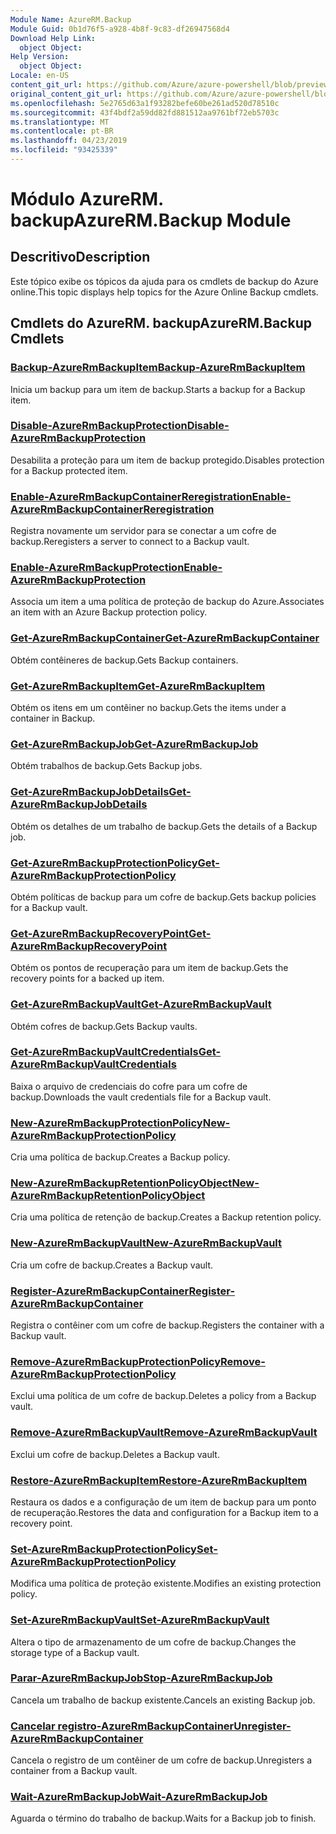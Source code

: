```yaml
---
Module Name: AzureRM.Backup
Module Guid: 0b1d76f5-a928-4b8f-9c83-df26947568d4
Download Help Link:
  object Object: 
Help Version:
  object Object: 
Locale: en-US
content_git_url: https://github.com/Azure/azure-powershell/blob/preview/src/ResourceManager/AzureBackup/Commands.AzureBackup/help/AzureRM.Backup.md
original_content_git_url: https://github.com/Azure/azure-powershell/blob/preview/src/ResourceManager/AzureBackup/Commands.AzureBackup/help/AzureRM.Backup.md
ms.openlocfilehash: 5e2765d63a1f93282befe60be261ad520d78510c
ms.sourcegitcommit: 43f4bdf2a59dd82fd881512aa9761bf72eb5703c
ms.translationtype: MT
ms.contentlocale: pt-BR
ms.lasthandoff: 04/23/2019
ms.locfileid: "93425339"
---
```

# <span data-ttu-id="31cb2-101">Módulo AzureRM. backup</span><span class="sxs-lookup"><span data-stu-id="31cb2-101">AzureRM.Backup Module</span></span>
## <span data-ttu-id="31cb2-102">Descritivo</span><span class="sxs-lookup"><span data-stu-id="31cb2-102">Description</span></span>
<span data-ttu-id="31cb2-103">Este tópico exibe os tópicos da ajuda para os cmdlets de backup do Azure online.</span><span class="sxs-lookup"><span data-stu-id="31cb2-103">This topic displays help topics for the Azure Online Backup cmdlets.</span></span>

## <span data-ttu-id="31cb2-104">Cmdlets do AzureRM. backup</span><span class="sxs-lookup"><span data-stu-id="31cb2-104">AzureRM.Backup Cmdlets</span></span>
### [<span data-ttu-id="31cb2-105">Backup-AzureRmBackupItem</span><span class="sxs-lookup"><span data-stu-id="31cb2-105">Backup-AzureRmBackupItem</span></span>](Backup-AzureRmBackupItem.md)
<span data-ttu-id="31cb2-106">Inicia um backup para um item de backup.</span><span class="sxs-lookup"><span data-stu-id="31cb2-106">Starts a backup for a Backup item.</span></span>

### [<span data-ttu-id="31cb2-107">Disable-AzureRmBackupProtection</span><span class="sxs-lookup"><span data-stu-id="31cb2-107">Disable-AzureRmBackupProtection</span></span>](Disable-AzureRmBackupProtection.md)
<span data-ttu-id="31cb2-108">Desabilita a proteção para um item de backup protegido.</span><span class="sxs-lookup"><span data-stu-id="31cb2-108">Disables protection for a Backup protected item.</span></span>

### [<span data-ttu-id="31cb2-109">Enable-AzureRmBackupContainerReregistration</span><span class="sxs-lookup"><span data-stu-id="31cb2-109">Enable-AzureRmBackupContainerReregistration</span></span>](Enable-AzureRmBackupContainerReregistration.md)
<span data-ttu-id="31cb2-110">Registra novamente um servidor para se conectar a um cofre de backup.</span><span class="sxs-lookup"><span data-stu-id="31cb2-110">Reregisters a server to connect to a Backup vault.</span></span>

### [<span data-ttu-id="31cb2-111">Enable-AzureRmBackupProtection</span><span class="sxs-lookup"><span data-stu-id="31cb2-111">Enable-AzureRmBackupProtection</span></span>](Enable-AzureRmBackupProtection.md)
<span data-ttu-id="31cb2-112">Associa um item a uma política de proteção de backup do Azure.</span><span class="sxs-lookup"><span data-stu-id="31cb2-112">Associates an item with an Azure Backup protection policy.</span></span>

### [<span data-ttu-id="31cb2-113">Get-AzureRmBackupContainer</span><span class="sxs-lookup"><span data-stu-id="31cb2-113">Get-AzureRmBackupContainer</span></span>](Get-AzureRmBackupContainer.md)
<span data-ttu-id="31cb2-114">Obtém contêineres de backup.</span><span class="sxs-lookup"><span data-stu-id="31cb2-114">Gets Backup containers.</span></span>

### [<span data-ttu-id="31cb2-115">Get-AzureRmBackupItem</span><span class="sxs-lookup"><span data-stu-id="31cb2-115">Get-AzureRmBackupItem</span></span>](Get-AzureRmBackupItem.md)
<span data-ttu-id="31cb2-116">Obtém os itens em um contêiner no backup.</span><span class="sxs-lookup"><span data-stu-id="31cb2-116">Gets the items under a container in Backup.</span></span>

### [<span data-ttu-id="31cb2-117">Get-AzureRmBackupJob</span><span class="sxs-lookup"><span data-stu-id="31cb2-117">Get-AzureRmBackupJob</span></span>](Get-AzureRmBackupJob.md)
<span data-ttu-id="31cb2-118">Obtém trabalhos de backup.</span><span class="sxs-lookup"><span data-stu-id="31cb2-118">Gets Backup jobs.</span></span>

### [<span data-ttu-id="31cb2-119">Get-AzureRmBackupJobDetails</span><span class="sxs-lookup"><span data-stu-id="31cb2-119">Get-AzureRmBackupJobDetails</span></span>](Get-AzureRmBackupJobDetails.md)
<span data-ttu-id="31cb2-120">Obtém os detalhes de um trabalho de backup.</span><span class="sxs-lookup"><span data-stu-id="31cb2-120">Gets the details of a Backup job.</span></span>

### [<span data-ttu-id="31cb2-121">Get-AzureRmBackupProtectionPolicy</span><span class="sxs-lookup"><span data-stu-id="31cb2-121">Get-AzureRmBackupProtectionPolicy</span></span>](Get-AzureRmBackupProtectionPolicy.md)
<span data-ttu-id="31cb2-122">Obtém políticas de backup para um cofre de backup.</span><span class="sxs-lookup"><span data-stu-id="31cb2-122">Gets backup policies for a Backup vault.</span></span>

### [<span data-ttu-id="31cb2-123">Get-AzureRmBackupRecoveryPoint</span><span class="sxs-lookup"><span data-stu-id="31cb2-123">Get-AzureRmBackupRecoveryPoint</span></span>](Get-AzureRmBackupRecoveryPoint.md)
<span data-ttu-id="31cb2-124">Obtém os pontos de recuperação para um item de backup.</span><span class="sxs-lookup"><span data-stu-id="31cb2-124">Gets the recovery points for a backed up item.</span></span>

### [<span data-ttu-id="31cb2-125">Get-AzureRmBackupVault</span><span class="sxs-lookup"><span data-stu-id="31cb2-125">Get-AzureRmBackupVault</span></span>](Get-AzureRmBackupVault.md)
<span data-ttu-id="31cb2-126">Obtém cofres de backup.</span><span class="sxs-lookup"><span data-stu-id="31cb2-126">Gets Backup vaults.</span></span>

### [<span data-ttu-id="31cb2-127">Get-AzureRmBackupVaultCredentials</span><span class="sxs-lookup"><span data-stu-id="31cb2-127">Get-AzureRmBackupVaultCredentials</span></span>](Get-AzureRmBackupVaultCredentials.md)
<span data-ttu-id="31cb2-128">Baixa o arquivo de credenciais do cofre para um cofre de backup.</span><span class="sxs-lookup"><span data-stu-id="31cb2-128">Downloads the vault credentials file for a Backup vault.</span></span>

### [<span data-ttu-id="31cb2-129">New-AzureRmBackupProtectionPolicy</span><span class="sxs-lookup"><span data-stu-id="31cb2-129">New-AzureRmBackupProtectionPolicy</span></span>](New-AzureRmBackupProtectionPolicy.md)
<span data-ttu-id="31cb2-130">Cria uma política de backup.</span><span class="sxs-lookup"><span data-stu-id="31cb2-130">Creates a Backup policy.</span></span>

### [<span data-ttu-id="31cb2-131">New-AzureRmBackupRetentionPolicyObject</span><span class="sxs-lookup"><span data-stu-id="31cb2-131">New-AzureRmBackupRetentionPolicyObject</span></span>](New-AzureRmBackupRetentionPolicyObject.md)
<span data-ttu-id="31cb2-132">Cria uma política de retenção de backup.</span><span class="sxs-lookup"><span data-stu-id="31cb2-132">Creates a Backup retention policy.</span></span>

### [<span data-ttu-id="31cb2-133">New-AzureRmBackupVault</span><span class="sxs-lookup"><span data-stu-id="31cb2-133">New-AzureRmBackupVault</span></span>](New-AzureRmBackupVault.md)
<span data-ttu-id="31cb2-134">Cria um cofre de backup.</span><span class="sxs-lookup"><span data-stu-id="31cb2-134">Creates a Backup vault.</span></span>

### [<span data-ttu-id="31cb2-135">Register-AzureRmBackupContainer</span><span class="sxs-lookup"><span data-stu-id="31cb2-135">Register-AzureRmBackupContainer</span></span>](Register-AzureRmBackupContainer.md)
<span data-ttu-id="31cb2-136">Registra o contêiner com um cofre de backup.</span><span class="sxs-lookup"><span data-stu-id="31cb2-136">Registers the container with a Backup vault.</span></span>

### [<span data-ttu-id="31cb2-137">Remove-AzureRmBackupProtectionPolicy</span><span class="sxs-lookup"><span data-stu-id="31cb2-137">Remove-AzureRmBackupProtectionPolicy</span></span>](Remove-AzureRmBackupProtectionPolicy.md)
<span data-ttu-id="31cb2-138">Exclui uma política de um cofre de backup.</span><span class="sxs-lookup"><span data-stu-id="31cb2-138">Deletes a policy from a Backup vault.</span></span>

### [<span data-ttu-id="31cb2-139">Remove-AzureRmBackupVault</span><span class="sxs-lookup"><span data-stu-id="31cb2-139">Remove-AzureRmBackupVault</span></span>](Remove-AzureRmBackupVault.md)
<span data-ttu-id="31cb2-140">Exclui um cofre de backup.</span><span class="sxs-lookup"><span data-stu-id="31cb2-140">Deletes a Backup vault.</span></span>

### [<span data-ttu-id="31cb2-141">Restore-AzureRmBackupItem</span><span class="sxs-lookup"><span data-stu-id="31cb2-141">Restore-AzureRmBackupItem</span></span>](Restore-AzureRmBackupItem.md)
<span data-ttu-id="31cb2-142">Restaura os dados e a configuração de um item de backup para um ponto de recuperação.</span><span class="sxs-lookup"><span data-stu-id="31cb2-142">Restores the data and configuration for a Backup item to a recovery point.</span></span>

### [<span data-ttu-id="31cb2-143">Set-AzureRmBackupProtectionPolicy</span><span class="sxs-lookup"><span data-stu-id="31cb2-143">Set-AzureRmBackupProtectionPolicy</span></span>](Set-AzureRmBackupProtectionPolicy.md)
<span data-ttu-id="31cb2-144">Modifica uma política de proteção existente.</span><span class="sxs-lookup"><span data-stu-id="31cb2-144">Modifies an existing protection policy.</span></span>

### [<span data-ttu-id="31cb2-145">Set-AzureRmBackupVault</span><span class="sxs-lookup"><span data-stu-id="31cb2-145">Set-AzureRmBackupVault</span></span>](Set-AzureRmBackupVault.md)
<span data-ttu-id="31cb2-146">Altera o tipo de armazenamento de um cofre de backup.</span><span class="sxs-lookup"><span data-stu-id="31cb2-146">Changes the storage type of a Backup vault.</span></span>

### [<span data-ttu-id="31cb2-147">Parar-AzureRmBackupJob</span><span class="sxs-lookup"><span data-stu-id="31cb2-147">Stop-AzureRmBackupJob</span></span>](Stop-AzureRmBackupJob.md)
<span data-ttu-id="31cb2-148">Cancela um trabalho de backup existente.</span><span class="sxs-lookup"><span data-stu-id="31cb2-148">Cancels an existing Backup job.</span></span>

### [<span data-ttu-id="31cb2-149">Cancelar registro-AzureRmBackupContainer</span><span class="sxs-lookup"><span data-stu-id="31cb2-149">Unregister-AzureRmBackupContainer</span></span>](Unregister-AzureRmBackupContainer.md)
<span data-ttu-id="31cb2-150">Cancela o registro de um contêiner de um cofre de backup.</span><span class="sxs-lookup"><span data-stu-id="31cb2-150">Unregisters a container from a Backup vault.</span></span>

### [<span data-ttu-id="31cb2-151">Wait-AzureRmBackupJob</span><span class="sxs-lookup"><span data-stu-id="31cb2-151">Wait-AzureRmBackupJob</span></span>](Wait-AzureRmBackupJob.md)
<span data-ttu-id="31cb2-152">Aguarda o término do trabalho de backup.</span><span class="sxs-lookup"><span data-stu-id="31cb2-152">Waits for a Backup job to finish.</span></span>

